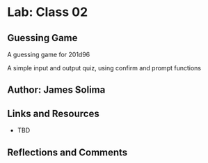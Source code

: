 # Lab: Class 02

## Guessing Game

A guessing game for 201d96 

A simple input and output quiz, using confirm and prompt functions

## Author: James Solima

## Links and Resources

* TBD

## Reflections and Comments